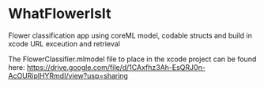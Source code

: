 # WhatFlowerIsIt
Flower classification app using coreML model, codable structs and build in xcode URL exceution and retrieval 

The FlowerClassifier.mlmodel file to place in the xcode project can be found here:
https://drive.google.com/file/d/1CAxfhz3Ah-EsQRJ0n-AcOURiplHYRmdI/view?usp=sharing
